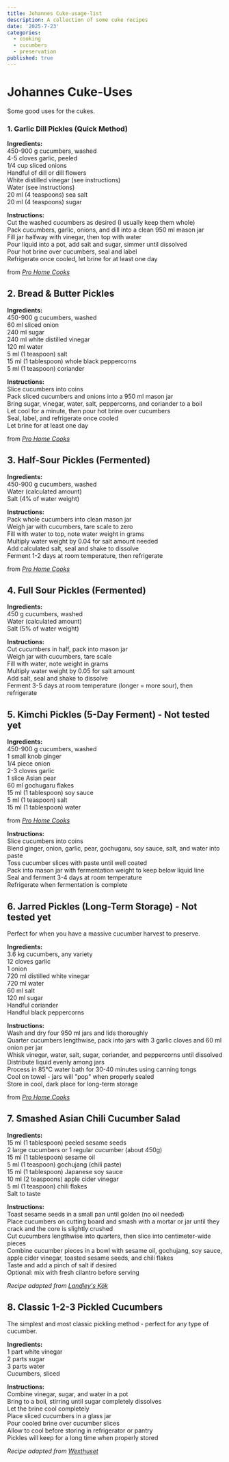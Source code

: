 ```yaml
---
title: Johannes Cuke-usage-list
description: A collection of some cuke recipes
date: '2025-7-23'
categories:
  - cooking
  - cucumbers
  - preservation
published: true
---
```

# Johannes Cuke-Uses
Some good uses for the cukes.

### 1. Garlic Dill Pickles (Quick Method)
**Ingredients:**  
450-900 g cucumbers, washed  
4-5 cloves garlic, peeled  
1/4 cup sliced onions  
Handful of dill or dill flowers  
White distilled vinegar (see instructions)  
Water (see instructions)  
20 ml (4 teaspoons) sea salt  
20 ml (4 teaspoons) sugar

**Instructions:**  
Cut the washed cucumbers as desired (I usually keep them whole)  
Pack cucumbers, garlic, onions, and dill into a clean 950 ml mason jar  
Fill jar halfway with vinegar, then top with water  
Pour liquid into a pot, add salt and sugar, simmer until dissolved  
Pour hot brine over cucumbers, seal and label  
Refrigerate once cooled, let brine for at least one day

from *[Pro Home Cooks](https://lifebymikeg.com/blogs/all/beginners-guide-to-pickling-cucumbers)*

## 2. Bread & Butter Pickles
**Ingredients:**  
450-900 g cucumbers, washed  
60 ml sliced onion  
240 ml sugar  
240 ml white distilled vinegar  
120 ml water  
5 ml (1 teaspoon) salt  
15 ml (1 tablespoon) whole black peppercorns  
5 ml (1 teaspoon) coriander  

**Instructions:**  
Slice cucumbers into coins  
Pack sliced cucumbers and onions into a 950 ml mason jar  
Bring sugar, vinegar, water, salt, peppercorns, and coriander to a boil  
Let cool for a minute, then pour hot brine over cucumbers  
Seal, label, and refrigerate once cooled  
Let brine for at least one day  

from *[Pro Home Cooks](https://lifebymikeg.com/blogs/all/beginners-guide-to-pickling-cucumbers)*

## 3. Half-Sour Pickles (Fermented)
**Ingredients:**  
450-900 g cucumbers, washed  
Water (calculated amount)  
Salt (4% of water weight)  

**Instructions:**  
Pack whole cucumbers into clean mason jar  
Weigh jar with cucumbers, tare scale to zero  
Fill with water to top, note water weight in grams  
Multiply water weight by 0.04 for salt amount needed  
Add calculated salt, seal and shake to dissolve  
Ferment 1-2 days at room temperature, then refrigerate  

from *[Pro Home Cooks](https://lifebymikeg.com/blogs/all/beginners-guide-to-pickling-cucumbers)*

## 4. Full Sour Pickles (Fermented)
**Ingredients:**  
450 g cucumbers, washed  
Water (calculated amount)  
Salt (5% of water weight)  

**Instructions:**  
Cut cucumbers in half, pack into mason jar  
Weigh jar with cucumbers, tare scale  
Fill with water, note weight in grams  
Multiply water weight by 0.05 for salt amount  
Add salt, seal and shake to dissolve  
Ferment 3-5 days at room temperature (longer = more sour), then refrigerate  

## 5. Kimchi Pickles (5-Day Ferment) - Not tested yet
**Ingredients:**  
450-900 g cucumbers, washed  
1 small knob ginger  
1/4 piece onion  
2-3 cloves garlic  
1 slice Asian pear  
60 ml gochugaru flakes  
15 ml (1 tablespoon) soy sauce  
5 ml (1 teaspoon) salt  
15 ml (1 tablespoon) water  

from *[Pro Home Cooks](https://lifebymikeg.com/blogs/all/beginners-guide-to-pickling-cucumbers)*

**Instructions:**  
Slice cucumbers into coins  
Blend ginger, onion, garlic, pear, gochugaru, soy sauce, salt, and water into paste  
Toss cucumber slices with paste until well coated  
Pack into mason jar with fermentation weight to keep below liquid line  
Seal and ferment 3-4 days at room temperature  
Refrigerate when fermentation is complete  

## 6. Jarred Pickles (Long-Term Storage) - Not tested yet

Perfect for when you have a massive cucumber harvest to preserve.

**Ingredients:**  
3.6 kg cucumbers, any variety  
12 cloves garlic  
1 onion  
720 ml distilled white vinegar  
720 ml water  
60 ml salt  
120 ml sugar  
Handful coriander  
Handful black peppercorns  

**Instructions:**  
Wash and dry four 950 ml jars and lids thoroughly  
Quarter cucumbers lengthwise, pack into jars with 3 garlic cloves and 60 ml onion per jar  
Whisk vinegar, water, salt, sugar, coriander, and peppercorns until dissolved  
Distribute liquid evenly among jars  
Process in 85°C water bath for 30-40 minutes using canning tongs  
Cool on towel - jars will "pop" when properly sealed  
Store in cool, dark place for long-term storage  

from *[Pro Home Cooks](https://lifebymikeg.com/blogs/all/beginners-guide-to-pickling-cucumbers)*

## 7. Smashed Asian Chili Cucumber Salad

**Ingredients:**  
15 ml (1 tablespoon) peeled sesame seeds  
2 large cucumbers or 1 regular cucumber (about 450g)  
15 ml (1 tablespoon) sesame oil  
5 ml (1 teaspoon) gochujang (chili paste)  
15 ml (1 tablespoon) Japanese soy sauce  
10 ml (2 teaspoons) apple cider vinegar  
5 ml (1 teaspoon) chili flakes  
Salt to taste  

**Instructions:**  
Toast sesame seeds in a small pan until golden (no oil needed)  
Place cucumbers on cutting board and smash with a mortar or jar until they crack and the core is slightly crushed  
Cut cucumbers lengthwise into quarters, then slice into centimeter-wide pieces  
Combine cucumber pieces in a bowl with sesame oil, gochujang, soy sauce, apple cider vinegar, toasted sesame seeds, and chili flakes  
Taste and add a pinch of salt if desired  
Optional: mix with fresh cilantro before serving  

*Recipe adapted from [Landley's Kök](https://www.landleyskok.se/recept/smashad-asiatisk-gurksallad)*

## 8. Classic 1-2-3 Pickled Cucumbers

The simplest and most classic pickling method - perfect for any type of cucumber.

**Ingredients:**  
1 part white vinegar  
2 parts sugar  
3 parts water  
Cucumbers, sliced  

**Instructions:**  
Combine vinegar, sugar, and water in a pot  
Bring to a boil, stirring until sugar completely dissolves  
Let the brine cool completely  
Place sliced cucumbers in a glass jar  
Pour cooled brine over cucumber slices  
Allow to cool before storing in refrigerator or pantry  
Pickles will keep for a long time when properly stored  

*Recipe adapted from [Wexthuset](https://www.wexthuset.com/fakta-och-rad/inspiration-odling-och-tradgard/recept-med-egenodlade-vaxter/tips-pa-gurkrecept)*
